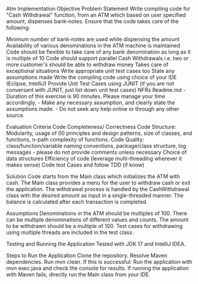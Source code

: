 Atm Implementation
Objective
Problem Statement
Write compiling code for "Cash Withdrawal" function, from an ATM which based on user specified amount, dispenses bank-notes.
Ensure that the code takes care of the following:

Minimum number of bank-notes are used while dispensing the amount
Availability of various denominations in the ATM machine is maintained
Code should be flexible to take care of any bank denomination as long as it is multiple of 10
Code should support parallel Cash Withdrawals i.e. two or more customer's should be able to withdraw money
Takes care of exceptional situations
Write appropriate unit test cases too
State any assumptions made
Write the compiling code using choice of your IDE (Eclipse, IntelliJ)
Provide Unit Test Cases using JUNIT (if you are not conversant with JUNIT, just list down unit test cases)
NFRs
Readme.md - Duration of this exercise is 90 minutes. Please manage your time accordingly, - Make any necessary assumption, and clearly state the assumptions made. - Do not seek any help online or through any other source.

Evaluation Criteria
Code Completeness/ Correctness
Code Structure: Modularity, usage of 00 principles and design patterns, size of classes, and functions, n-path complexity of functions.
Code Quality: class/function/variable naming conventions, package/class structure, log messages - please do not provide comments unless necessary
Choice of data structures
Efficiency of code (leverage multi-threading wherever it makes sense)
Code test Cases and follow TDD (if know)

Solution
Code starts from the Main class which initializes the ATM with cash.
The Main class provides a menu for the user to withdraw cash or exit the application.
The withdrawal process is handled by the CashWithdrawal class with the desired amount as input in a single-threaded manner.
The balance is calculated after each transaction is completed.

Assumptions
Denominations in the ATM should be multiples of 100.
There can be multiple denominations of different values and counts.
The amount to be withdrawn should be a multiple of 100.
Test cases for withdrawing using multiple threads are included in the test class.

Testing and Running the Application
Tested with JDK 17 and IntelliJ IDEA.

Steps to Run the Application
Clone the repository.
Resolve Maven dependencies.
Run mvn clean. If this is successful:
Run the application with mvn exec:java and check the console for results.
If running the application with Maven fails, directly run the Main class from your IDE.
